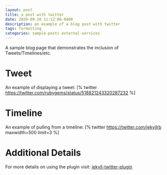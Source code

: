 ```yaml
---
layout: post
title: a post with twitter
date: 2020-09-28 11:12:00-0400
description: an example of a blog post with twitter
tags: formatting
categories: sample-posts external-services
---
```

A sample blog page that demonstrates the inclusion of Tweets/Timelines/etc.

# Tweet
An example of displaying a tweet:
[% twitter https://twitter.com/rubygems/status/518821243320287232 %]

# Timeline
An example of pulling from a timeline:
[% twitter https://twitter.com/jekyllrb maxwidth=500 limit=3 %]

# Additional Details
For more details on using the plugin visit: [jekyll-twitter-plugin](https://github.com/rob-murray/jekyll-twitter-plugin)
